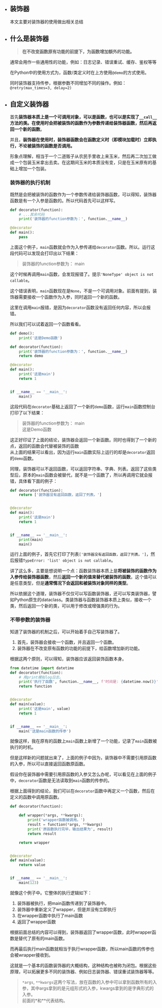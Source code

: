 - ## 装饰器 
    本文主要对装饰器的使用做出相关总结

- ## 什么是装饰器
    > **在不改变函数原有功能的前提下，为函数增加额外的功能。**  

    通常会用作一些通用性的功能，例如：日志记录、错误重试、缓存、鉴权等等

    在Python中的使用方式为，函数/类定义时在上方使用`@demo`的方式使用。

    同时装饰器支持传参，根据参数不同增加不同的操作。例如：`@retry(max_times=3, delay=2)`

- ## 自定义装饰器

    首先**装饰器本质上是一个可调用对象，可以是函数，也可以是实现了`__call__`方法的类。在使用时会把被装饰的函数作为参数传递给装饰器函数，然后再返回一个新的函数**。  
    
    并且，**装饰器在使用时，装饰器函数会在函数定义时（即模块加载时）立即执行，不论被装饰的函数是否调用。**  

    形象点理解，相当于一个二道贩子从农民手里收上来玉米，然后再二次加工做成一个包装玉米拿出去卖。在这期间玉米的本质没有变，只是在玉米原有的基础上增加一个包装。

    ### 装饰器的执行机制
    
    既然是会把被装饰的函数作为一个参数传递给装饰器函数，可以得知，装饰器函数是有一个入参是函数的。所以代码首先可以这样写。

    ```python
    def decorator(function):
        # ...其余代码
        print('装饰器的function参数为：', function.__name__)
    
    @decorator
    def main():
        pass
    ```
    上面这个例子，`main`函数就会作为入参传递给`decorator`函数。所以。运行这段代码可以发现会打印出以下结果：

    > 装饰器的function参数为： main
    
    这个时候再调用`main`函数，会发现报错了。提示`'NoneType' object is not callable`。

    这个错误表明，`main`函数现在是`None`，不是一个可调用对象。前面有提到，装饰器需要接收一个函数作为入参，同时返回一个新的函数。

    这里在调用`main`报错，是因为`decorator`函数没有返回任何内容，所以会报错。

    所以我们可以试着返回一个函数看看。

    ```python
    def demo():
        print('这是Demo函数')

    def decorator(function):
        print('装饰器的function参数为：', function.__name__)
        return demo

    @decorator
    def main():
        print('这是main')
        return 1


    if __name__ == '__main__':
        main()
    ```
  
    这段代码在`decorator`基础上返回了一个新的`demo`函数，运行`main`函数控制台打印了以下结果： 
    > 装饰器的function参数为： main   
    这是Demo函数

    这正好印证了上面的结论，装饰器会返回一个新函数。同时也得到了一个新的点，返回的函数会代替被装饰的函数  
    从上面的结果可以看出，因为运行`main`函数实际上运行的却是`decorator`返回的`demo`函数。

    同理，装饰器可以不返回函数，可以返回字符串、字典、列表。返回了这些类型后，原本的`main`函数会被替代，就不是一个函数了，所以再调用它就会报错，具体看下面的例子：

    ```python
    def decorator(function):
        return ['装饰器没有返回函数，返回了列表。']


    @decorator
    def main():
        print('这是main')
        return 1


    if __name__ == '__main__':
        print(main)
        main()
    ```
    运行上面的例子，首先它打印了列表`['装饰器没有返回函数，返回了列表。']`，然后报错`TypeError: 'list' object is not callable`。

    讲了这么多，主要是想说明一个点：函数装饰器本质上是**将被装饰的函数作为入参传给装饰器函数**，然后**返回一个新的值来替代被装饰的函数**，这个值可以是任意类型，但是**通常情况下会返回和被装饰对象同样的类型**。  

    所以依据这个道理，装饰器不仅仅可以写函数装饰器，还可以写类装饰器，譬如Python原生的dataclass。类装饰器与函数装饰器本质上类似，接收一个类，然后返回一个新的类，可以用于修改或增强类的行为。
    
    ### 不带参数的装饰器  

    知道了装饰器的机制之后，可以开始着手自己写装饰器了。

    1. 首先，装饰器会接收一个函数，并且返回一个函数。
    2. 装饰器在不改变原有函数的功能的前提下，给函数增加新的功能。

    根据这两个原则，可以得知，装饰器应该返回装饰函数本身。

    ```python
    from datetime import datetime
    def decorator(function):
        # 用print模拟log日志。
        print('执行了函数', function.__name__, f'时间是: {datetime.now()}')
        return function


    @decorator
    def main(value):
        print('这是main', value)
        return 1


    if __name__ == '__main__':
        main('这是main函数的传参')
    ```
    就像这样，我在原有的函数上`main`函数上新增了一个功能，记录了`main`函数被执行的时机。

    但是这样新的问题就出来了，上面的例子中因为，装饰器中不需要引用原函数的入参，所以可以直接返回函数原函数。

    假设你在装饰器中需要引用原函数的入参又怎么办呢，可以看见在上面的例子中，`decorator`函数是无法读取到`main`函数的传参的。

    根据上面得到的结论，我们可以在`decorator`函数中再定义一个函数，然后在定义的函数中调用原函数。

    ```python
    def decorator(function):
    
        def wrapper(*args, **kwargs):
            print('wrapper函数被调用。')
            result = function(*args, **kwargs)
            print('原函数执行完毕，输出结果为', result)
            return result
    
        return wrapper
    
    
    @decorator
    def main(value):
        return value
    
    
    if __name__ == '__main__':
        main(123)
    ```
    就像这个例子中。它整体的执行逻辑如下：   
    1. 装饰器被执行，把main函数传递到了装饰器中。
    2. 装饰器中重新定义了wrapper，但是并没有立即执行
    3. 在wrapper函数中执行了main函数
    4. 返回了wrapper函数

    根据前面总结的内容可以得到，装饰器返回了wrapper函数，此时wrapper函数是替代了原有的main函数。

    而再最后执行main函数就相当于执行wrapper函数，所以main函数的传参也会被wrapper接收到。

    这就是一个基本的函数装饰器的大概结构，这种结构也被称为闭包。根据这些原理，可以拓展更多不同的装饰器、例如日志装饰器、错误重试装饰器等等。

    > `*args`, `**kwargs`这两个写法，放在函数的入参中可以拿到函数所有的入参，其中args拿到的是元组形式的入参，kwargs拿到的是字典形式的入参。   
    前面的*和**代表结构。